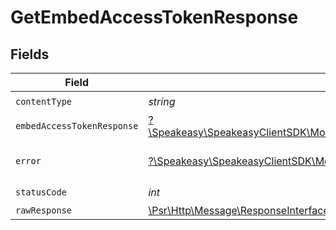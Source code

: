 # GetEmbedAccessTokenResponse


## Fields

| Field                                                                                                                    | Type                                                                                                                     | Required                                                                                                                 | Description                                                                                                              |
| ------------------------------------------------------------------------------------------------------------------------ | ------------------------------------------------------------------------------------------------------------------------ | ------------------------------------------------------------------------------------------------------------------------ | ------------------------------------------------------------------------------------------------------------------------ |
| `contentType`                                                                                                            | *string*                                                                                                                 | :heavy_check_mark:                                                                                                       | N/A                                                                                                                      |
| `embedAccessTokenResponse`                                                                                               | [?\Speakeasy\SpeakeasyClientSDK\Models\Shared\EmbedAccessTokenResponse](../../models/shared/EmbedAccessTokenResponse.md) | :heavy_minus_sign:                                                                                                       | OK                                                                                                                       |
| `error`                                                                                                                  | [?\Speakeasy\SpeakeasyClientSDK\Models\Shared\Error](../../models/shared/Error.md)                                       | :heavy_minus_sign:                                                                                                       | Default error response                                                                                                   |
| `statusCode`                                                                                                             | *int*                                                                                                                    | :heavy_check_mark:                                                                                                       | N/A                                                                                                                      |
| `rawResponse`                                                                                                            | [\Psr\Http\Message\ResponseInterface](https://www.php-fig.org/psr/psr-7/#33-psrhttpmessageresponseinterface)             | :heavy_minus_sign:                                                                                                       | N/A                                                                                                                      |